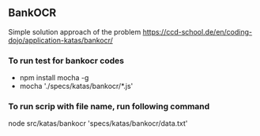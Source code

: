 ## BankOCR
Simple solution approach of the problem https://ccd-school.de/en/coding-dojo/application-katas/bankocr/

### To run test for bankocr codes
- npm install mocha -g
- mocha './specs/katas/bankocr/*.js'

### To run scrip with file name, run following command
node src/katas/bankocr 'specs/katas/bankocr/data.txt'